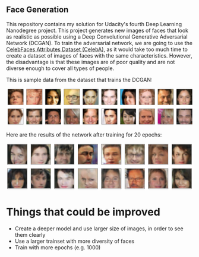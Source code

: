 ## Face Generation

This repository contains my solution for Udacity's fourth Deep Learning Nanodegree project. 
This project generates new images of faces that look as realistic as possible using a Deep Convolutional Generative Adversarial Network (DCGAN). To train the adversarial network, we are going to use the [CelebFaces Attributes Dataset (CelebA)](http://mmlab.ie.cuhk.edu.hk/projects/CelebA.html), as it would take too much time to create a dataset of images of faces with the same characteristics. However, the disadvantage is that these images are of poor quality and are not diverse enough to cover all types of people.

This is sample data from the dataset that trains the DCGAN:

<img src="results/sample_data.png" alt="sample_data" width="700"/>

Here are the results of the network after training for 20 epochs:

<img src="results/results.png" alt="results" width="700"/>

# Things that could be improved
* Create a deeper model and use larger size of images, in order to see them clearly
* Use a larger trainset with more diversity of faces
* Train with more epochs (e.g. 1000)



